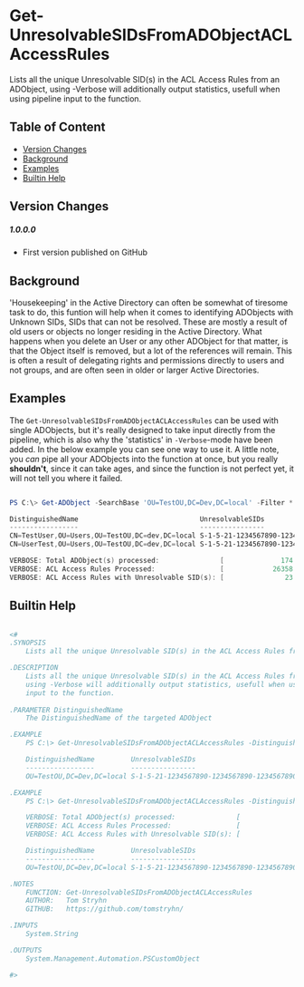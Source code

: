 # Get-UnresolvableSIDsFromADObjectACLAccessRules

Lists all the unique Unresolvable SID(s) in the ACL Access Rules from an ADObject, using -Verbose will additionally output statistics, usefull when using pipeline input to the function.

## Table of Content

  - [Version Changes](#version-changes)
  - [Background](#background)
  - [Examples](#examples)
  - [Builtin Help](#builtin-help)

## Version Changes

##### 1.0.0.0
- First version published on GitHub

## Background

'Housekeeping' in the Active Directory can often be somewhat of tiresome task to do, this funtion will help when it comes to identifying ADObjects with Unknown SIDs, SIDs that can not be resolved. These are mostly a result of old users or objects no longer residing in the Active Directory. What happens when you delete an User or any other ADObject for that matter, is that the Object itself is removed, but a lot of the references will remain. This is often a result of delegating rights and permissions directly to users and not groups, and are often seen in older or larger Active Directories.

## Examples

The `Get-UnresolvableSIDsFromADObjectACLAccessRules` can be used with single ADObjects, but it's really designed to take input directly from the pipeline, which is also why the 'statistics' in `-Verbose`-mode have been added. In the below example you can see one way to use it. A little note, you _can_ pipe all your ADObjects into the function at once, but you really __shouldn't__, since it can take ages, and since the function is not perfect yet, it will not tell you where it failed. 

```PowerShell

PS C:\> Get-ADObject -SearchBase 'OU=TestOU,DC=Dev,DC=local' -Filter * | Get-UnresolvableSIDsFromADObjectACLAccessRules -Verbose

DistinguishedName                              UnresolvableSIDs                              
-----------------                              ----------------                              
CN=TestUser,OU=Users,OU=TestOU,DC=dev,DC=local S-1-5-21-1234567890-1234567890-1234567890-12345
CN=UserTest,OU=Users,OU=TestOU,DC=dev,DC=local S-1-5-21-1234567890-1234567890-1234567890-12543

VERBOSE: Total ADObject(s) processed:               [              174 ]
VERBOSE: ACL Access Rules Processed:                [            26358 ]
VERBOSE: ACL Access Rules with Unresolvable SID(s): [               23 ]

```

## Builtin Help

```PowerShell

<#
.SYNOPSIS
    Lists all the unique Unresolvable SID(s) in the ACL Access Rules from an ADObject.

.DESCRIPTION
    Lists all the unique Unresolvable SID(s) in the ACL Access Rules from an ADObject,
    using -Verbose will additionally output statistics, usefull when using pipeline 
    input to the function.
 
.PARAMETER DistinguishedName
    The DistinguishedName of the targeted ADObject

.EXAMPLE
    PS C:\> Get-UnresolvableSIDsFromADObjectACLAccessRules -DistinguishedName 'OU=TestOU,DC=Dev,DC=local'

    DistinguishedName         UnresolvableSIDs                              
    -----------------         ----------------                              
    OU=TestOU,DC=Dev,DC=local S-1-5-21-1234567890-1234567890-1234567890-12345

.EXAMPLE
    PS C:\> Get-UnresolvableSIDsFromADObjectACLAccessRules -DistinguishedName 'OU=TestOU,DC=Dev,DC=local' -Verbose

    VERBOSE: Total ADObject(s) processed:               [                1 ]
    VERBOSE: ACL Access Rules Processed:                [               25 ]
    VERBOSE: ACL Access Rules with Unresolvable SID(s): [                2 ]

    DistinguishedName         UnresolvableSIDs                              
    -----------------         ----------------                              
    OU=TestOU,DC=Dev,DC=local S-1-5-21-1234567890-1234567890-1234567890-12345

.NOTES
    FUNCTION: Get-UnresolvableSIDsFromADObjectACLAccessRules
    AUTHOR:   Tom Stryhn
    GITHUB:   https://github.com/tomstryhn/

.INPUTS
    System.String

.OUTPUTS
    System.Management.Automation.PSCustomObject

#>

```
